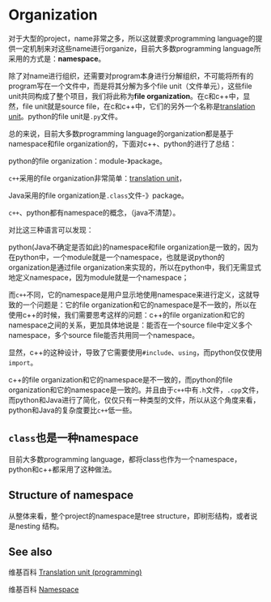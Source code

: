 # Organization

对于大型的project，name非常之多，所以这就要求programming language的提供一定机制来对这些name进行organize，目前大多数programming language所采用的方式是：**namespace**。

除了对name进行组织，还需要对program本身进行分解组织，不可能将所有的program写在一个文件中，而是将其分解为多个file unit（文件单元），这些file unit共同构成了整个项目，我们将此称为**file organization**。在c和c++中，显然，file unit就是source file，在c和c++中，它们的另外一个名称是[translation unit](https://en.wikipedia.org/wiki/Translation_unit_(programming))。python的file unit是`.py`文件。

总的来说，目前大多数programming language的organization都是基于namespace和file organization的，下面对c++、python的进行了总结：

python的file organization：module-》package。

`c++`采用的file organization非常简单：[translation unit](https://en.wikipedia.org/wiki/Translation_unit_(programming))，

Java采用的file organization是`.class`文件-》package。

`c++`、python都有namespace的概念，（java不清楚）。

对比这三种语言可以发现：

python(Java不确定是否如此)的namespace和file organization是一致的，因为在python中，一个module就是一个namespace，也就是说python的organization是通过file organization来实现的，所以在python中，我们无需显式地定义namespace，因为module就是一个namespace；

而`c++`不同，它的namespace是用户显示地使用namespace来进行定义，这就导致的一个问题是：它的file organization和它的namespace是不一致的，所以在使用c++的时候，我们需要思考这样的问题：c++的file organization和它的namespace之间的关系，更加具体地说是：能否在一个source file中定义多个namespace，多个source file能否共用同一个namespace。

显然，c++的这种设计，导致了它需要使用`#include`、`using`，而python仅仅使用`import`。

c++的file organization和它的namespace是不一致的，而python的file organization和它的namespace是一致的。并且由于`c++`中有`.h`文件，`.cpp`文件，而python和Java进行了简化，仅仅只有一种类型的文件，所以从这个角度来看，python和Java的复杂度要比`c++`低一些。



## `class`也是一种namespace

目前大多数programming language，都将class也作为一个namespace，python和c++都采用了这种做法。



## Structure of namespace

从整体来看，整个project的namespace是tree structure，即树形结构，或者说是nesting 结构。



## See also

维基百科 [Translation unit (programming)](https://en.wikipedia.org/wiki/Translation_unit_(programming))

维基百科 [Namespace](https://en.wikipedia.org/wiki/Namespace)





